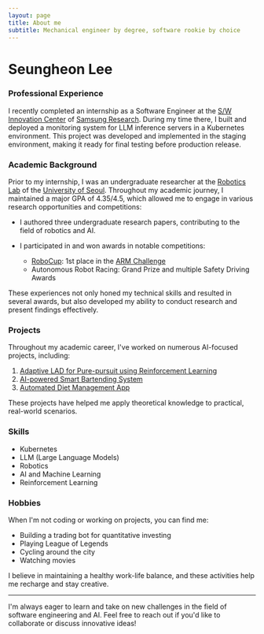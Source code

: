 ```yaml
---
layout: page
title: About me
subtitle: Mechanical engineer by degree, software rookie by choice
---
```


# Seungheon Lee

### Professional Experience

I recently completed an internship as a Software Engineer at the [S/W Innovation Center](https://research.samsung.com/software-engineering) of [Samsung Research](https://research.samsung.com/). During my time there, I built and deployed a monitoring system for LLM inference servers in a Kubernetes environment. This project was developed and implemented in the staging environment, making it ready for final testing before production release.

### Academic Background

Prior to my internship, I was an undergraduate researcher at the [Robotics Lab](https://robotics.uos.ac.kr/) of the [University of Seoul](https://english.uos.ac.kr/). Throughout my academic journey, I maintained a major GPA of 4.35/4.5, which allowed me to engage in various research opportunities and competitions:

- I authored three undergraduate research papers, contributing to the field of robotics and AI.

- I participated in and won awards in notable competitions:
  - [RoboCup](https://www.robocup.org/): 1st place in the [ARM Challenge](https://arm.robocup.org/)
  - Autonomous Robot Racing: Grand Prize and multiple Safety Driving Awards

These experiences not only honed my technical skills and resulted in several awards, but also developed my ability to conduct research and present findings effectively.

### Projects

Throughout my academic career, I've worked on numerous AI-focused projects, including:

1. [Adaptive LAD for Pure-pursuit using Reinforcement Learning](https://github.com/Githarold/AdaptiveLAD-PurePursuitRL)
2. [AI-powered Smart Bartending System](https://github.com/Githarold/2024ESWContest_free_1078)
3. [Automated Diet Management App](https://github.com/Githarold/NutriScan)

These projects have helped me apply theoretical knowledge to practical, real-world scenarios.

### Skills

- Kubernetes
- LLM (Large Language Models)
- Robotics
- AI and Machine Learning
- Reinforcement Learning

### Hobbies

When I'm not coding or working on projects, you can find me:

- Building a trading bot for quantitative investing
- Playing League of Legends
- Cycling around the city
- Watching movies

I believe in maintaining a healthy work-life balance, and these activities help me recharge and stay creative.

---

I'm always eager to learn and take on new challenges in the field of software engineering and AI. Feel free to reach out if you'd like to collaborate or discuss innovative ideas!

